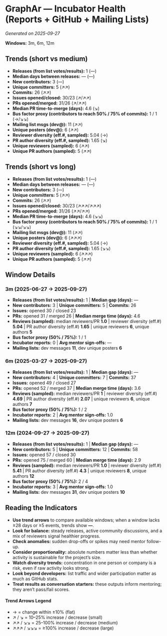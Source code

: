 # GraphAr — Incubator Health (Reports + GitHub + Mailing Lists)
_Generated on 2025-09-27_

**Windows:** 3m, 6m, 12m

## Trends (short vs medium)

- **Releases (from list votes/results):** 1 (—)
- **Median days between releases:** — (—)
- **New contributors:** 3 (—)
- **Unique committers:** 5 (↗↗)
- **Commits:** 26 (↗↗)
- **Issues opened/closed:** 30/23 (↗/↗↗)
- **PRs opened/merged:** 31/26 (↗/↗↗)
- **Median PR time-to-merge (days):** 4.6 (↘)
- **Bus factor proxy (contributors to reach 50% / 75% of commits):** 1 / 1 (→/↘↘)
- **Mailing list msgs (dev@):** 11 (↗↗)
- **Unique posters (dev@):** 6 (↗↗)
- **Reviewer diversity (eff.#, sampled):** 5.04 (→)
- **PR author diversity (eff.#, sampled):** 1.65 (↘)
- **Unique reviewers (sampled):** 6 (↗↗)
- **Unique PR authors (sampled):** 5 (↗↗)

## Trends (short vs long)

- **Releases (from list votes/results):** 1 (—)
- **Median days between releases:** — (—)
- **New contributors:** 3 (—)
- **Unique committers:** 5 (↗↗)
- **Commits:** 26 (↗↗)
- **Issues opened/closed:** 30/23 (↗↗↗/↗↗↗)
- **PRs opened/merged:** 31/26 (↗↗/↗↗)
- **Median PR time-to-merge (days):** 4.6 (↘↘)
- **Bus factor proxy (contributors to reach 50% / 75% of commits):** 1 / 1 (↘↘/↘↘)
- **Mailing list msgs (dev@):** 11 (↗↗)
- **Unique posters (dev@):** 6 (↗↗↗)
- **Reviewer diversity (eff.#, sampled):** 5.04 (→)
- **PR author diversity (eff.#, sampled):** 1.65 (↘↘)
- **Unique reviewers (sampled):** 6 (↗↗↗)
- **Unique PR authors (sampled):** 5 (↗↗)

## Window Details
### 3m  (2025-06-27 → 2025-09-27)
- **Releases (from list votes/results):** 1  |  **Median gap (days):** —
- **New contributors:** 3  |  **Unique committers:** 5  |  **Commits:** 26
- **Issues:** opened 30 / closed 23
- **PRs:** opened 31 / merged 26  |  **Median merge time (days):** 4.6
- **Reviews (sampled):** median reviewers/PR **1.0**  |  reviewer diversity (eff.#) **5.04**  |  PR author diversity (eff.#) **1.65**  |  unique reviewers **6**, unique authors **5**
- **Bus factor proxy (50% / 75%):** 1 / 1
- **Incubator reports:** 0  |  **Avg mentor sign-offs:** —
- **Mailing lists:** dev messages **11**, dev unique posters **6**

### 6m  (2025-03-27 → 2025-09-27)
- **Releases (from list votes/results):** 1  |  **Median gap (days):** —
- **New contributors:** 4  |  **Unique committers:** 7  |  **Commits:** 37
- **Issues:** opened 49 / closed 27
- **PRs:** opened 52 / merged 37  |  **Median merge time (days):** 3.6
- **Reviews (sampled):** median reviewers/PR **1**  |  reviewer diversity (eff.#) **4.69**  |  PR author diversity (eff.#) **2.07**  |  unique reviewers **6**, unique authors **7**
- **Bus factor proxy (50% / 75%):** 1 / 2
- **Incubator reports:** 2  |  **Avg mentor sign-offs:** 1.0
- **Mailing lists:** dev messages **16**, dev unique posters **6**

### 12m  (2024-09-27 → 2025-09-27)
- **Releases (from list votes/results):** 1  |  **Median gap (days):** —
- **New contributors:** 5  |  **Unique committers:** 12  |  **Commits:** 58
- **Issues:** opened 57 / closed 30
- **PRs:** opened 75 / merged 60  |  **Median merge time (days):** 2.9
- **Reviews (sampled):** median reviewers/PR **1.0**  |  reviewer diversity (eff.#) **5.41**  |  PR author diversity (eff.#) **4.3**  |  unique reviewers **8**, unique authors **12**
- **Bus factor proxy (50% / 75%):** 2 / 4
- **Incubator reports:** 3  |  **Avg mentor sign-offs:** 1.0
- **Mailing lists:** dev messages **31**, dev unique posters **10**

## Reading the Indicators
- **Use trend arrows** to compare available windows; when a window lacks ≥28 days or ≥5 events, trends show **—**.
- **Look for balance:** steady releases, active community discussions, and a mix of reviewers signal healthier progress.
- **Check anomalies:** sudden drop-offs or spikes may need mentor follow-up.
- **Consider proportionality:** absolute numbers matter less than whether activity is sustainable for the project’s size.
- **Watch diversity trends:** concentration in one person or company is a risk, even if raw activity looks strong.
- **Look beyond developers:** list traffic and wider participation matter as much as GitHub stats.
- **Treat results as conversation starters:** these outputs inform mentoring; they aren’t pass/fail scores.

#### Trend Arrows Legend
- →  = change within ±10% (flat)
- ↗ / ↘ = 10–25% increase / decrease (small)
- ↗↗ / ↘↘ = 25–100% increase / decrease (medium)
- ↗↗↗ / ↘↘↘ = ≥100% increase / decrease (large)
